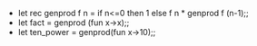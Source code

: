 * let rec genprod f n = if n<=0 then 1 else f n * genprod f (n-1);;
* let fact = genprod (fun x->x);;
* let ten_power = genprod(fun x->10);;